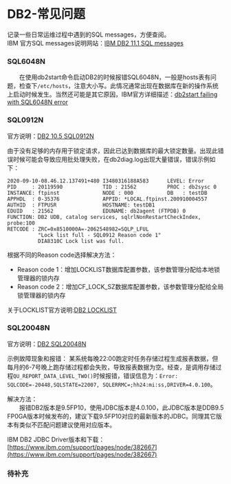 # DB2-常见问题
记录一些日常运维过程中遇到的SQL messages，方便查阅。          
IBM 官方SQL messages说明网站：[IBM DB2 11.1 SQL messages](https://www.ibm.com/support/knowledgecenter/SSEPGG_10.5.0/com.ibm.db2.luw.messages.sql.doc/doc/rsqlmsg.html)
### SQL6048N
&#8195;&#8195;在使用db2start命令启动DB2的时候报错SQL6048N，一般是hosts表有问题，检查下`/etc/hosts`，注意大小写。此情况通常出现在数据库在新的操作系统上启动时候发生。当然还可能是其它原因，IBM官方详细描述：[db2start failing with SQL6048N error](https://www.ibm.com/support/pages/db2start-failing-sql6048n-error)

### SQL0912N
官方说明：[DB2 10.5 SQL0912N](https://www.ibm.com/support/knowledgecenter/SSEPGG_10.5.0/com.ibm.db2.luw.messages.sql.doc/com.ibm.db2.luw.messages.sql.doc-gentopic2.html#sql0912n)

由于没有足够的内存用于锁定请求，因此已达到数据库的最大锁定数量。出现此错误时候可能会导致应用批处理失败，在db2diag.log出现大量错误，错误示例如下：
```
2020-09-10-08.46.12.137491+480 I3480316188A583      LEVEL: Error
PID     : 20119590             TID : 21562          PROC : db2sysc 0
INSTANCE: ftpinst              NODE : 000           DB   : testDB
APPHDL  : 0-35376              APPID: *LOCAL.ftpinst.200910004557
AUTHID  : FTPUSR               HOSTNAME: testDB1
EDUID   : 21562                EDUNAME: db2agent (FTPDB) 0
FUNCTION: DB2 UDB, catalog services, sqlrlNonRestartCheckIndex, probe:100
RETCODE : ZRC=0x8510000A=-2062548982=SQLP_LFUL
          "Lock list full - SQL0912 Reason code 1"
          DIA8310C Lock list was full.
```
根据不同的Reason code选择解决方法：
- Reason code 1：增加LOCKLIST数据库配置参数，该参数管理分配给本地锁管理器的锁内存
- Reason code 2：增加CF_LOCK_SZ数据库配置参数，该参数管理分配给全局锁管理器的锁内存

关于LOCKLIST官方说明:[DB2 LOCKLIST](https://www.ibm.com/support/knowledgecenter/zh/SSEPGG_11.5.0/com.ibm.db2.luw.admin.config.doc/doc/r0000267.html)
### SQL20048N 
官方说明：[DB2 SQL20048N](https://www.ibm.com/support/knowledgecenter/SSEPGG_10.5.0/com.ibm.db2.luw.messages.sql.doc/com.ibm.db2.luw.messages.sql.doc-gentopic15.html#sql20048n)

示例故障现象和报错：
某系统每晚22:00跑定时任务存储过程生成报表数据，但每月的6-7号晚上跑存储过程都会失败，导致报表数据为空。经查，是调用存储过程`QU_REPORT_DATA_LEVEL_TWO()`时候报错，错误信息为：`Error: SQLCODE=-20448,SQLSTATE=22007, SQLERRMC=;hh24:mi:ss,DRIVER=4.0.100`。

解决方法：      
&#8195;&#8195;报错DB2版本是9.5FP10，使用JDBC版本是4.0.100，此JDBC版本是DDB9.5 FP0GA版本时候发布的，建议下载9.5FP10对应的最新版本的JDBC。同理其它版本有类似不匹配问题建议使用对应版本。

IBM DB2 JDBC Driver版本和下载：[https://www.ibm.com/support/pages/node/382667](https://www.ibm.com/support/pages/node/382667)

### 待补充
